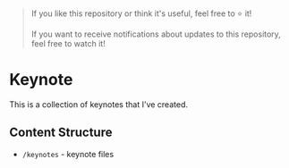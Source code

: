 > If you like this repository or think it's useful, feel free to ⭐ it!
>
> If you want to receive notifications about updates to this repository, feel free to watch it!

# Keynote

This is a collection of keynotes that I've created.

## Content Structure

- `/keynotes` - keynote files
